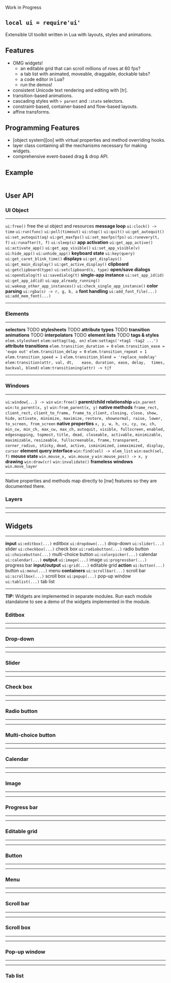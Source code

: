 
<warn>Work in Progress</warn>

## `local ui = require'ui'`

Extensible UI toolkit written in Lua with layouts, styles and animations.

## Features

  * OMG widgets!
    * an editable grid that can scroll millions of rows at 60 fps?
	 * a tab list with animated, moveable, draggable, dockable tabs?
	 * a code editor in Lua?
	 * run the demos!
  * consistent Unicode text rendering and editing with [tr].
  * transition-based animations.
  * cascading styles with `> parent` and `:state` selectors.
  * constraint-based, container-based and flow-based layouts.
  * affine transforms.

## Programming Features

  * [object system][oo] with virtual properties and method overriding hooks.
  * layer class containing all the mechanisms necessary for making widgets.
  * comprehensive event-based drag & drop API.

## Example

~~~

~~~

## User API

### UI Object

-------------------------------------- ---------------------------------------
`ui:free()`                            free the ui object and resources
__message loop__
`ui:clock() -> time`
`ui:run(func)`
`ui:poll(timeout)`
`ui:stop()`
`ui:quit()`
`ui:get_autoquit()`
`ui:set_autoquit(aq)`
`ui:get_maxfps()`
`ui:set_maxfps(fps)`
`ui:runevery(t, f)`
`ui:runafter(t, f)`
`ui:sleep(s)`
__app activation__
`ui:get_app_active()`
`ui:activate_app()`
`ui:get_app_visible()`
`ui:set_app_visible(v)`
`ui:hide_app()`
`ui:unhide_app()`
__keyboard state__
`ui:key(query)`
`ui:get_caret_blink_time()`
__displays__
`ui:get_displays()`
`ui:get_main_display()`
`ui:get_active_display()`
__clipboard__
`ui:getclipboard(type)`
`ui:setclipboard(s, type)`
__open/save dialogs__
`ui:opendialog(t)`
`ui:savedialog(t)`
__single-app instance__
`ui:set_app_id(id)`
`ui:get_app_id(id)`
`ui:app_already_running()`
`ui:wakeup_other_app_instances()`
`ui:check_single_app_instance()`
__color parsing__
`ui:rgba(s) -> r, g, b, a`
__font handling__
`ui:add_font_file(...)`
`ui:add_mem_font(...)`
-------------------------------------- ---------------------------------------

### Elements

-------------------------------------- ---------------------------------------
__selectors__
TODO
__stylesheets__
TODO
__attribute types__
TODO
__transition animations__
TODO
__interpolators__
TODO
__element lists__
TODO
__tags & styles__
`elem.stylesheet`
`elem:settag(tag, on)`
`elem:settags('+tag1 -tag2 ...')`
__attribute transitions__
`elem.transition_duration = 0`
`elem.transition_ease = 'expo out'`
`elem.transition_delay = 0`
`elem.transition_repeat = 1`
`elem.transition_speed = 1`
`elem.transition_blend = 'replace_nodelay'`
`elem:transition(attr, val, dt, `
`  ease, duration, ease, delay,`
`  times, backval, blend)`
`elem:transitioning(attr) -> t|f`
-------------------------------------- ---------------------------------------

### Windows

-------------------------------------- ---------------------------------------
`ui:window{...} -> win`
`win:free()`
__parent/child relationship__
`win.parent`
`win:to_parent(x, y)`
`win:from_parent(x, y)`
__native methods__
`frame_rect, client_rect,`
`client_to_frame, frame_to_client,`
`closing, close, show, hide,`
`activate, minimize, maximize,`
`restore, shownormal, raise, lower,`
`to_screen, from_screen`
__native properties__
`x, y, w, h, cx, cy, cw, ch,`
`min_cw, min_ch, max_cw, max_ch,`
`autoquit, visible, fullscreen,`
`enabled, edgesnapping, topmost,`
`title, dead, closeable, activable,`
`minimizable, maximizable,`
`resizeable, fullscreenable, frame,`
`transparent, corner_radius, sticky,`
`dead, active, isminimized,`
`ismaximized, display, cursor`
__element query interface__
`win:find(sel) -> elem_list`
`win:each(sel, f)`
__mouse state__
`win.mouse_x, win.mouse_y`
`win:mouse_pos() -> x, y`
__drawing__
`win:draw(cr)`
`win:invalidate()`
__frameless windows__
`win.move_layer`
-------------------------------------- ---------------------------------------

Native properties and methods map directly to [nw] features so they are documented there.

### Layers

-------------------------------------- ---------------------------------------

-------------------------------------- ---------------------------------------

## Widgets

-------------------------------------- ---------------------------------------
__input__
`ui:editbox(...)`                      editbox
`ui:dropdown(...)`                     drop-down
`ui:slider(...)`                       slider
`ui:checkbox(...)`                     check box
`ui:radiobutton(...)`                  radio button
`ui:choicebutton(...)`                 multi-choice button
`ui:colorpicker(...)`                  calendar
`ui:calendar(...)`
__output__
`ui:image(...)`                        image
`ui:progressbar(...)`                  progress bar
__input/output__
`ui:grid(...)`                         editable grid
__action__
`ui:button(...)`                       button
`ui:menu(...)`                         menu
__containers__
`ui:scrollbar(...)`                    scroll bar
`ui:scrollbox(...)`                    scroll box
`ui:popup(...)`                        pop-up window
`ui:tablist(...)`                      tab list
-------------------------------------- ---------------------------------------

__TIP:__ Widgets are implemented in separate modules. Run each module
standalone to see a demo of the widgets implemented in the module.

### Editbox

-------------------------------------- ---------------------------------------

-------------------------------------- ---------------------------------------

### Drop-down

-------------------------------------- ---------------------------------------

-------------------------------------- ---------------------------------------

### Slider

-------------------------------------- ---------------------------------------

-------------------------------------- ---------------------------------------

### Check box

-------------------------------------- ---------------------------------------

-------------------------------------- ---------------------------------------

### Radio button

-------------------------------------- ---------------------------------------

-------------------------------------- ---------------------------------------

### Multi-choice button

-------------------------------------- ---------------------------------------

-------------------------------------- ---------------------------------------

### Calendar

-------------------------------------- ---------------------------------------

-------------------------------------- ---------------------------------------

### Image

-------------------------------------- ---------------------------------------

-------------------------------------- ---------------------------------------

### Progress bar

-------------------------------------- ---------------------------------------

-------------------------------------- ---------------------------------------

### Editable grid

-------------------------------------- ---------------------------------------

-------------------------------------- ---------------------------------------

### Button

-------------------------------------- ---------------------------------------

-------------------------------------- ---------------------------------------

### Menu

-------------------------------------- ---------------------------------------

-------------------------------------- ---------------------------------------

### Scroll bar

-------------------------------------- ---------------------------------------

-------------------------------------- ---------------------------------------

### Scroll box

-------------------------------------- ---------------------------------------

-------------------------------------- ---------------------------------------

### Pop-up window

-------------------------------------- ---------------------------------------

-------------------------------------- ---------------------------------------

### Tab list

